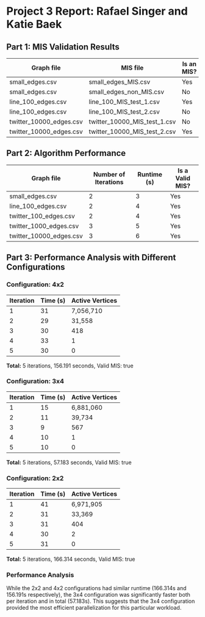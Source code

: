 # Project 3 Report: Rafael Singer and Katie Baek

## Part 1: MIS Validation Results
|        Graph file       |           MIS file           | Is an MIS? |
| ----------------------- | ---------------------------- | ---------- |
| small_edges.csv         | small_edges_MIS.csv          | Yes        |
| small_edges.csv         | small_edges_non_MIS.csv      | No         |
| line_100_edges.csv      | line_100_MIS_test_1.csv      | Yes        |
| line_100_edges.csv      | line_100_MIS_test_2.csv      | No         |
| twitter_10000_edges.csv | twitter_10000_MIS_test_1.csv | No         |
| twitter_10000_edges.csv | twitter_10000_MIS_test_2.csv | Yes        |

## Part 2: Algorithm Performance
|        Graph file       | Number of Iterations | Runtime (s) | Is a Valid MIS? |
| ----------------------- | -------------------- | ----------- | --------------- |
| small_edges.csv         | 2                    | 3           | Yes             |
| line_100_edges.csv      | 2                    | 4           | Yes             |
| twitter_100_edges.csv   | 2                    | 4           | Yes             |
| twitter_1000_edges.csv  | 3                    | 5           | Yes             |
| twitter_10000_edges.csv | 3                    | 6           | Yes             |

## Part 3: Performance Analysis with Different Configurations

### Configuration: 4x2
| Iteration | Time (s) | Active Vertices |
|-----------|----------|----------------|
| 1         | 31       | 7,056,710      |
| 2         | 29       | 31,558         |
| 3         | 30       | 418            |
| 4         | 33       | 1              |
| 5         | 30       | 0              |

**Total:** 5 iterations, 156.191 seconds, Valid MIS: true

### Configuration: 3x4
| Iteration | Time (s) | Active Vertices |
|-----------|----------|----------------|
| 1         | 15       | 6,881,060      |
| 2         | 11       | 39,734         |
| 3         | 9        | 567            |
| 4         | 10       | 1              |
| 5         | 10       | 0              |

**Total:** 5 iterations, 57.183 seconds, Valid MIS: true

### Configuration: 2x2
| Iteration | Time (s) | Active Vertices |
|-----------|----------|----------------|
| 1         | 41       | 6,971,905      |
| 2         | 31       | 33,369         |
| 3         | 31       | 404            |
| 4         | 30       | 2              |
| 5         | 31       | 0              |

**Total:** 5 iterations, 166.314 seconds, Valid MIS: true

### Performance Analysis
While the 2x2 and 4x2 configurations had similar runtime (166.314s and 156.191s respectively), the 3x4 configuration was significantly faster both per iteration and in total (57.183s). This suggests that the 3x4 configuration provided the most efficient parallelization for this particular workload.